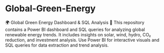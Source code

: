# Global-Green-Energy
🌍 Global Green Energy Dashboard &amp; SQL Analysis 🌱 This repository contains a Power BI dashboard and SQL queries for analyzing global renewable energy trends. It includes insights on solar, wind, hydro, CO₂ reduction, and investment analysis. Use Power BI for interactive visuals and SQL queries for data extraction and trend analysis. 
